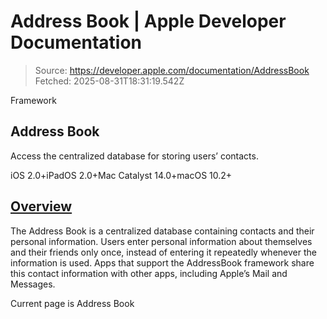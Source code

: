 # Address Book | Apple Developer Documentation

> Source: https://developer.apple.com/documentation/AddressBook
> Fetched: 2025-08-31T18:31:19.542Z

Framework

## Address Book

Access the centralized database for storing users’ contacts.

iOS 2.0+iPadOS 2.0+Mac Catalyst 14.0+macOS 10.2+

## [Overview](https://developer.apple.com/documentation/AddressBook#overview)

The Address Book is a centralized database containing contacts and their personal information. Users enter personal information about themselves and their friends only once, instead of entering it repeatedly whenever the information is used. Apps that support the AddressBook framework share this contact information with other apps, including Apple’s Mail and Messages.

Current page is Address Book
